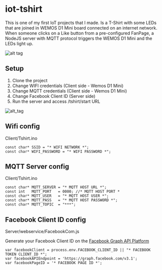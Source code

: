 # iot-tshirt
This is one of my first IoT projects that I made. Is a T-Shirt with some LEDs that are joined in WEMOS D1 Mini board connected on an internet network. When someone clicks on a Like button from a pre-configured FanPage, a NodeJS server with MQTT protocol triggers the WEMOS D1 Mini and the LEDs light up. 

![alt tag](https://i.imgur.com/IwlVf1cl.jpg)

## Setup
1. Clone the project
2. Change WIFI credentials (Client side - Wemos D1 Mini)
3. Change MQTT credentials (Client side - Wemos D1 Mini)
4. Change Facebook Client ID (Server side)
5. Run the server and access /tshirt/start URL

![alt_tag](https://www.embarcados.com.br/wp-content/uploads/2018/12/image2-3.png)

## Wifi config 
Client/Tshirt.ino
```
const char* SSID = "* WIFI NETWORK *";
const char* WIFI_PASSWORD = "* WIFI PASSWORD *";
```

## MQTT Server config
Client/Tshirt.ino
```
const char* MQTT_SERVER = "* MQTT HOST URL *";
const int   MQTT_PORT   = 0000; //* MQTT HOST PORT *
const char* MQTT_USER   = "* MQTT HOST USER *";
const char* MQTT_PASS   = "* MQTT HOST PASSWORD *";
const char* MQTT_TOPIC  = "***";
```

## Facebook Client ID config
Server/webservice/FacebookCom.js

Generate your Facebook Client ID on the [Facebook Graph API Platform](https://developers.facebook.com/tools/explorer/)

```
var facebookClient = process.env.FACEBOOK_CLIENT_ID || "* FACEBOOK TOKEN CLIENT_ID *";  
var facebookAPIEndpoint = 'https://graph.facebook.com/v3.1';
var facebookPageID = '* FACEBOOK PAGE ID *';
```
